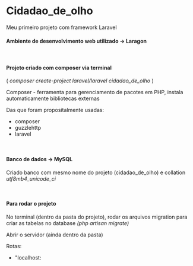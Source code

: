 # Cidadao_de_olho
Meu primeiro projeto com framework Laravel

<h4>Ambiente de desenvolvimento web utilizado -> Laragon</h4>

<br>
<h4>Projeto criado com composer via terminal </h4>
<p>(<i> composer create-project laravel/laravel cidadao_de_olho </i>)</p>
<p> Composer - ferramenta para gerenciamento de pacotes em PHP, instala automaticamente bibliotecas externas</p>
<p> Das que foram propositalmente usadas: <ul>
  <li> composer </li>
  <li> guzzlehttp </li>
  <li> laravel </li>
</ul></p>

<br>
<h4>Banco de dados -> MySQL</h4>
<p>Criado banco com mesmo nome do projeto (cidadao_de_olho) e collation <i>utf8mb4_unicode_ci</i></p>

<br>
<h4>Para rodar o projeto</h4>
<p>No terminal (dentro da pasta do projeto), rodar os arquivos migration para criar as tabelas no database <i>(php artisan migrate)</i></p>
<p>Abrir o servidor (ainda dentro da pasta) <i></i></p>
<p>Rotas: <ul>
  <li>"localhost:</li>
</ul></p>

